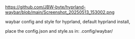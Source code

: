 https://github.com/JBW-byte/hyprland-waybar/blob/main/Screenshot_20250513_153002.png

waybar config and style for hyprland, default hyprland install, 

place the config.json and style.ss in: .config/waybar/
